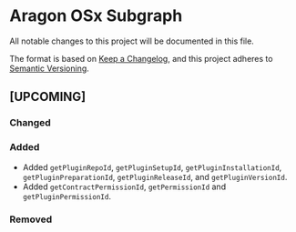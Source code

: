 # Aragon OSx Subgraph

All notable changes to this project will be documented in this file.

The format is based on [Keep a Changelog](https://keepachangelog.com/en/1.0.0/),
and this project adheres to [Semantic Versioning](https://semver.org/spec/v2.0.0.html).

## [UPCOMING]

### Changed

### Added

- Added `getPluginRepoId`, `getPluginSetupId`, `getPluginInstallationId`, `getPluginPreparationId`, `getPluginReleaseId`, and `getPluginVersionId`.
- Added `getContractPermissionId`, `getPermissionId` and `getPluginPermissionId`.

### Removed
